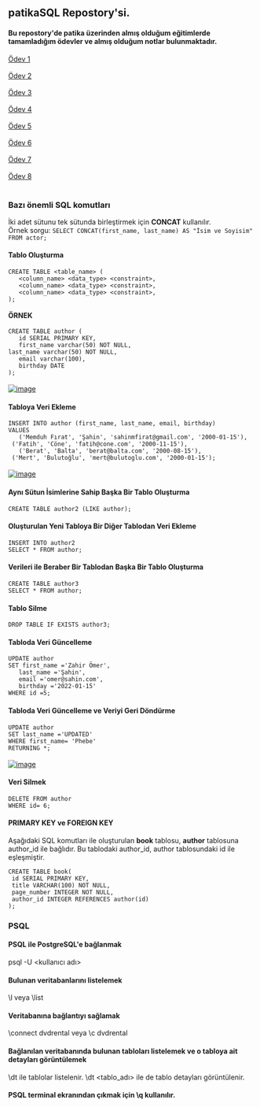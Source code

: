 ## patikaSQL Repostory'si.
#### Bu repostory'de patika üzerinden almış olduğum eğitimlerde tamamladığım ödevler ve almış olduğum notlar bulunmaktadır.
[Ödev 1](https://github.com/frattshn/patikaOdevler/blob/main/odev1.sql) <br/><br/>
[Ödev 2](https://github.com/frattshn/patikaOdevler/blob/main/odev2.sql) <br/><br/>
[Ödev 3](https://github.com/frattshn/patikaOdevler/blob/main/odev3.sql) <br/><br/>
[Ödev 4](https://github.com/frattshn/patikaOdevler/blob/main/odev4.sql) <br/><br/>
[Ödev 5](https://github.com/frattshn/patikaOdevler/blob/main/odev5.sql) <br/><br/>
[Ödev 6](https://github.com/frattshn/patikaOdevler/blob/main/odev6.sql) <br/><br/>
[Ödev 7](https://github.com/frattshn/patikaOdevler/blob/main/odev7.sql) <br/><br/>
[Ödev 8](https://github.com/frattshn/patikaOdevler/blob/main/odev8.sql) <br/><br/>


### Bazı önemli SQL komutları
İki adet sütunu tek sütunda birleştirmek için **CONCAT** kullanılır. <br>
Örnek sorgu: `SELECT CONCAT(first_name, last_name) AS "İsim ve Soyisim" FROM actor;` <br>
#### Tablo Oluşturma
`CREATE TABLE <table_name> (` <br>
`   <column_name> <data_type> <constraint>,` <br>
`   <column_name> <data_type> <constraint>,` <br>
`   <column_name> <data_type> <constraint>,` <br>
`);` <br> <br>
**ÖRNEK** <br> <br>
`CREATE TABLE author (` <br>
`	id SERIAL PRIMARY KEY,` <br>
`	first_name varchar(50) NOT NULL,` <br>
`last_name varchar(50) NOT NULL, `<br>
`	email varchar(100),` <br>
`	birthday DATE` <br>
`); ` <br> <br>
[![image](https://r.resimlink.com/ISDe.png)](https://resimlink.com/ISDe)

#### Tabloya Veri Ekleme
`INSERT INTO author (first_name, last_name, email, birthday)` <br>
`VALUES` <br>
`	('Memduh Fırat', 'Şahin', 'sahinmfirat@gmail.com', '2000-01-15'),` <br>
` ('Fatih', 'Cöne', 'fatih@cone.com', '2000-11-15'),` <br>
`	('Berat', 'Balta', 'berat@balta.com', '2000-08-15'),` <br>
` ('Mert', 'Bulutoğlu', 'mert@bulutoglu.com', '2000-01-15');` <br> <br>
 [![image](https://r.resimlink.com/mFPR0.png)](https://resimlink.com/mFPR0)
 
 #### Aynı Sütun İsimlerine Sahip Başka Bir Tablo Oluşturma
 `CREATE TABLE author2 (LIKE author);` <br>
 
 #### Oluşturulan Yeni Tabloya Bir Diğer Tablodan Veri Ekleme
 `INSERT INTO author2` <br>
 `SELECT * FROM author;`
 
 #### Verileri ile Beraber Bir Tablodan Başka Bir Tablo Oluşturma
 `CREATE TABLE author3` <br>
 `SELECT * FROM author;`
 
 #### Tablo Silme
 `DROP TABLE IF EXISTS author3;`
 
 #### Tabloda Veri Güncelleme
`UPDATE author` <br>
`SET first_name ='Zahir Ömer',` <br>
`	last_name ='Şahin',` <br>
`	email ='omer@sahin.com',` <br>
`	birthday ='2022-01-15'` <br>
`WHERE id =5;` <br>

#### Tabloda Veri Güncelleme ve Veriyi Geri Döndürme
`UPDATE author` <br>
`SET last_name ='UPDATED'` <br>
`WHERE first_name= 'Phebe'` <br>
`RETURNING *;` <br> <br>
[![image](https://r.resimlink.com/65w7Go.png)](https://resimlink.com/65w7Go)

#### Veri Silmek
`DELETE FROM author` <br>
`WHERE id= 6;` <br>

#### PRIMARY KEY ve FOREIGN KEY
Aşağıdaki SQL komutları ile oluşturulan **book** tablosu, **author** tablosuna author_id ile bağlıdır. Bu tablodaki author_id, author tablosundaki id ile eşleşmiştir.
```
CREATE TABLE book(
 id SERIAL PRIMARY KEY,
 title VARCHAR(100) NOT NULL,
 page_number INTEGER NOT NULL,
 author_id INTEGER REFERENCES author(id)
);
```

### PSQL
#### PSQL ile PostgreSQL'e bağlanmak
psql -U <kullanıcı adı>

#### Bulunan veritabanlarını listelemek
\l veya \list

#### Veritabanına bağlantıyı sağlamak
\connect dvdrental veya \c dvdrental

#### Bağlanılan veritabanında bulunan tabloları listelemek ve o tabloya ait detayları görüntülemek
\dt ile tablolar listelenir. \dt <tablo_adı> ile de tablo detayları görüntülenir.

#### PSQL terminal ekranından çıkmak için \q kullanılır.
 
